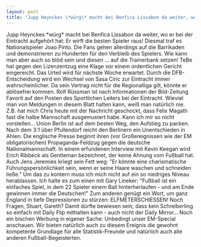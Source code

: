 ```yaml
---
layout: post
title: "Jupp Heynckes \*würg\* macht bei Benfica Lissabon da weiter, wo er bei der Eintracht aufgehört hat: Er wirft die besten Spieler raus!"
---
```


Jupp Heynckes \*würg\* macht bei Benfica Lissabon da weiter, wo er bei der Eintracht aufgehört hat: Er wirft die besten Spieler raus! Diesmal traf es Nationalspieler Joao Pinto. Die Fans gehen allerdings auf die Barrikaden und demonstrieren zu Hunderten für den Verbleib des Spielers. Wie kann man aber auch so blöd sein und diesen ... auf die Trainerbank setzen! TeBe hat gegen den Lizenzentzug eine Klage vor einem ordentlichen Gericht eingereicht. Das Urteil wird für nächste Woche erwartet. Durch die DFB-Entscheidung wird ein Wechsel von Sasa Ciric zur Eintracht immer wahrscheinlicher. Da sein Vertrag nicht für die Regionalliga gilt, könnte er ablösefrei kommen. Rolf Rüssman ist nach Informationen der Bild-Zeitung Favorit auf den Posten des Sportlichen Leiters bei der Eintracht. Wieviel man von Meldungen in diesem Blatt halten kann, weiß man natürlich nie. Z.B. hat mich Chris heute mit der Nachricht geschockt, dass Felix Magath fast die halbe Mannschaft ausgemustert habe. Kann ich mir so nicht vorstellen... Union Berlin ist auf dem besten Weg, den Aufstieg zu packen. Nach dem 3:1 über Pfullendorf reicht den Berlinern ein Unentschieden in Ahlen. Die englische Presse beginnt ihren (vor Großereignissen wie der EM obligatorischen) Propaganda-Feldzug gegen die deutsche Nationalmannschaft. In einem erfundenen Interview mit Kevin Keegan wird Erich Ribbeck als Gentleman bezeichnet, der keine Ahnung vom Fußball hat. Auch Jens Jeremies kriegt sein Fett weg: "Er könnte eine charismatische Führungspersönlichkeit sein, wenn er seine Haare waschen und schneiden ließe." Um das zu kontern muss ich mich nicht auf ein so niedriges Niveau herablassen. Ich halte es zum einen mit Gary Lineker: "Fußball ist ein einfaches Spiel, in dem 22 Spieler einem Ball hinterherlaufen - und am Ende gewinnen immer die Deutschen!" Zum anderen genügt ein Wort, um ganz England in tiefe Depressionen zu stürzen: ELFMETERSCHIESSEN! Noch Fragen, Stuart, Gareth? Damit dürfte bewiesen sein, dass kein Schreiberling so einfach mit Daily Flip mithalten kann - auch nicht der Daily Mirror... Noch ein bischen Werbung in eigener Sache: Unbedingt unser EM-Special anschauen. Wir bieten natürlich auch zu diesem Ereignis die gewohnt kompetente Grundlage für alle Statistik-Freunde und natürlich auch alle anderen Fußball-Begeisterten.
